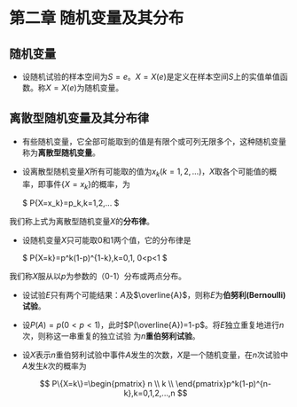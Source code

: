 # 第二章 随机变量及其分布

## 随机变量

* 设随机试验的样本空间为$S={e}$。$X=X(e)$是定义在样本空间$S$上的实值单值函数。称$X=X(e)$为随机变量。

## 离散型随机变量及其分布律

* 有些随机变量，它全部可能取到的值是有限个或可列无限多个，这种随机变量称为**离散型随机变量**。

* 设离散型随机变量$X$所有可能取的值为$x_k(k=1,2,...)$，$X$取各个可能值的概率，即事件$\{X=x_k\}$的概率，为

	$
	P\{X=x_k\}=p_k,k=1,2,...
	$

我们称上式为离散型随机变量$X$的**分布律**。

* 设随机变量$X$只可能取0和1两个值，它的分布律是

	$
	P\{X=k\}=p^k(1-p)^{1-k},k=0,1, 0<p<1
	$

我们称$X$服从以$p$为参数的（0-1）分布或两点分布。

* 设试验$E$只有两个可能结果：$A$及$\overline{A}$，则称$E$为**伯努利(Bernoulli)试验**。

* 设$P(A)=p(0<p<1)$，此时$P(\overline{A})=1-p$。将$E$独立重复地进行$n$次，则称这一串重复的独立试验
为$n$**重伯努利试验**。

* 设$X$表示$n$重伯努利试验中事件$A$发生的次数，$X$是一个随机变量，在$n$次试验中$A$发生$k$次的概率为

	$$
	P\{X=k\}=\begin{pmatrix}
	n \\
	k \\
	\end{pmatrix}p^k(1-p)^{n-k},k=0,1,2,...,n
	$$
	






















